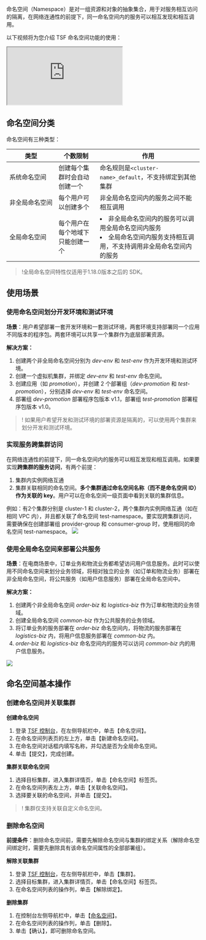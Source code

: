 命名空间（Namespace）是对一组资源和对象的抽象集合，用于对服务相互访问的隔离，在网络连通性的前提下，同一命名空间内的服务可以相互发现和相互调用。

以下视频将为您介绍 TSF 命名空间功能的使用：
<div class="doc-video-mod"><iframe src="https://cloud.tencent.com/edu/learning/quick-play/2039-24420?source=gw.doc.media&withPoster=1&notip=1"></iframe></div>

## 命名空间分类
命名空间有三种类型：

|类型|个数限制|作用|
|----|----|----|
|系统命名空间|创建每个集群时会自动创建一个|命名规则是`<cluster-name>_default`，不支持绑定到其他集群|
|<nobr>非全局命名空间</nobr>|每个用户可以创建多个|非全局命名空间内的服务之间不能相互调用|
|全局命名空间|每个用户在每个地域下只能创建一个|<li>非全局命名空间内的服务可以调用全局命名空间内服务</li><li>全局命名空间内服务支持相互调用，不支持调用非全局命名空间内的服务</li>|

>!全局命名空间特性仅适用于1.18.0版本之后的 SDK。

## 使用场景

### 使用命名空间划分开发环境和测试环境
**场景**：用户希望部署一套开发环境和一套测试环境，两套环境支持部署同一个应用不同版本的程序包。两套环境可以共享一个集群作为底层部署资源。

**解决方案：**
1. 创建两个非全局命名空间分别为 *dev-env* 和 *test-env* 作为开发环境和测试环境。
2. 创建一个虚拟机集群，并绑定 *dev-env* 和 *test-env* 命名空间。
3. 创建应用（如 *promotion*），并创建 2 个部署组（*dev-promotion* 和 *test-promotion*），分别选择 *dev-env* 和 *test-env* 命名空间。
4. 部署组 *dev-promotion* 部署程序包版本 v1.1，部署组 *test-promotion* 部署程序包版本 v1.0。


>! 如果用户希望开发和测试环境的部署资源是隔离的，可以使用两个集群来划分开发和测试环境。

### 实现服务跨集群访问
在网络连通性的前提下，同一命名空间内的服务可以相互发现和相互调用。如果要实现**跨集群的服务访问**，有两个前提：
1. 集群内实例网络互通
2. 集群关联相同的命名空间。**多个集群通过命名空间名称（而不是命名空间 ID）作为关联的 key**。用户可以在命名空间一级页面中看到关联的集群信息。

例如：有2个集群分别是 cluster-1 和 cluster-2，两个集群内实例网络互通（如在相同 VPC 内），并且都关联了命名空间 test-namespace。要实现跨集群访问，需要确保在创建部署组 provider-group 和 consumer-group 时，使用相同的命名空间 test-namespace。
![](https://main.qcloudimg.com/raw/ea4fd755cafd36fd9093a589667ca32d.png)


### 使用全局命名空间来部署公共服务
**场景**：在电商场景中，订单业务和物流业务都希望访问用户信息服务。此时可以使用不同命名空间来划分业务领域，将相对独立的业务（如订单和物流业务）部署在非全局命名空间，将公共服务（如用户信息服务）部署在全局命名空间中。

**解决方案：**
1. 创建两个非全局命名空间 *order-biz* 和 *logistics-biz* 作为订单和物流的业务领域。
2. 创建全局命名空间 *common-biz* 作为公共服务的业务领域。
3. 将订单业务的服务部署在 *order-biz*  命名空间内，将物流的服务部署在 *logistics-biz* 内，将用户信息服务部署在 *common-biz* 内。
4. *order-biz* 和 *logistics-biz* 命名空间内的服务可以访问 *common-biz* 内的用户信息服务。

![](https://main.qcloudimg.com/raw/3a8c69948d9b1d0c64444acf98daa74b.png)

## 命名空间基本操作

### 创建命名空间并关联集群
**创建命名空间**
1. 登录 [TSF 控制台](https://console.cloud.tencent.com/tsf/index)，在左侧导航栏中，单击【命名空间】。
2. 在命名空间列表页的左上方，单击【新建命名空间】。
3. 在命名空间对话框内填写名称，并勾选是否为全局命名空间。
4. 单击【提交】，完成创建。

**集群关联命名空间**
1. 选择目标集群，进入集群详情页，单击【命名空间】标签页。
2. 在命名空间列表左上方，单击【关联命名空间】。
3. 选择要关联的命名空间，并单击【提交】。

>! 集群仅支持关联自定义命名空间。

### 删除命名空间
**前提条件**：删除命名空间前，需要先解除命名空间与集群的绑定关系（解除命名空间绑定时，需要先删除具有该命名空间属性的全部部署组）。

**解除关联集群**
1. 登录 [TSF 控制台](https://console.cloud.tencent.com/tsf/index)，在左侧导航栏中，单击【集群】。
2. 选择目标集群，进入集群详情页，单击【命名空间】标签页。
3. 在命名空间列表的操作列，单击【解除绑定】。

**删除集群**
1. 在控制台左侧导航栏中，单击【[命名空间](https://console.cloud.tencent.com/tsf/namespace)】。
2. 在命名空间列表的操作列，单击【删除】。
3. 单击【确认】，即可删除命名空间。



